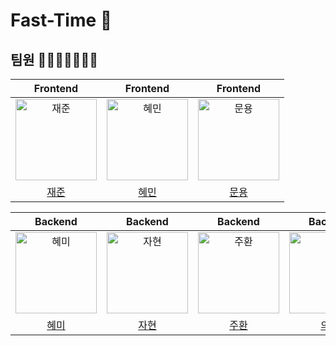 # Fast-Time 👋

## 팀원 👨‍👨‍👧‍👧👩‍👦‍👦

|Frontend|Frontend|Frontend|
|:-------------------------------------------------------------------------------------:|:--------------------------------------------------------------------------------------:|:--------------------------------------------------------------------------------------:|
| <img src="https://avatars.githubusercontent.com/u/123650056?v=4" width=130px alt="재준"> | <img src="https://avatars.githubusercontent.com/u/137421610?v=4" width=130px alt="혜민"> | <img src="https://avatars.githubusercontent.com/u/51106050?v=4" width=130px alt="문용"> |
|                          [재준](https://github.com/Gaoridang)                          |                           [혜민](https://github.com/IAMISTP)                           |                           [문용](https://github.com/GC-Park)                            |

|Backend|Backend|Backend|Backend|
|:--------------------------------------------------------------------------------------:|:--------------------------------------------------------------------------------------:|:---------------------------------------------------------------------------------------:|:-------------------------------------------------------------------------------------:|
|<img src="https://avatars.githubusercontent.com/u/105612931?v=4" width=130px alt="혜미">| <img src="https://avatars.githubusercontent.com/u/139187207?v=4" width=130px alt="자현"/> | <img src="https://avatars.githubusercontent.com/u/118177454?v=4" width=130px alt="주환"/> | <img src="https://avatars.githubusercontent.com/u/94631526?v=4" width=130px alt="의정"/> |
|[혜미](https://github.com/ghrltjdtprbs)|[자현](https://github.com/Nine-JH)|[주환](https://github.com/KwonJuHwan)|[의정](https://github.com/JeongUijeong)|

